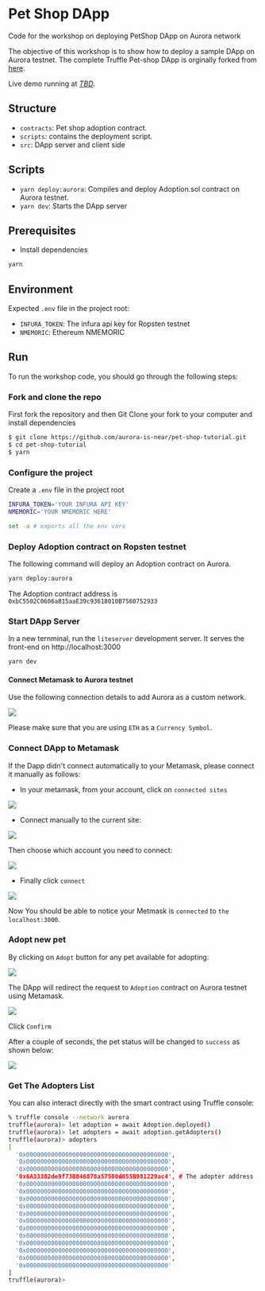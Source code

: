 # Pet Shop DApp

Code for the workshop on deploying PetShop DApp on Aurora network

The objective of this workshop is to show how to deploy a sample DApp on Aurora testnet. The complete Truffle Pet-shop DApp is orginally forked from [here](https://github.com/trufflesuite/pet-shop-tutorial).

Live demo running at *[TBD]()*.

## Structure

- `contracts`: Pet shop adoption contract.
- `scripts`: contains the deployment script.
- `src`: DApp server and client side

## Scripts

- `yarn deploy:aurora`: Compiles and deploy Adoption.sol contract on Aurora testnet.
- `yarn dev`: Starts the DApp server

## Prerequisites

- Install dependencies
```bash
yarn 
```

## Environment

Expected `.env` file in the project root:

- `INFURA_TOKEN`: The infura api key for Ropsten testnet
- `NMEMORIC`: Ethereum NMEMORIC 

## Run

To run the workshop code, you should go through the following steps:

### Fork and clone the repo

First fork the repository and then Git Clone your fork to your computer and install dependencies

```bash
$ git clone https://github.com/aurora-is-near/pet-shop-tutorial.git
$ cd pet-shop-tutorial
$ yarn
```

### Configure the project

Create a `.env` file in the project root

```bash
INFURA_TOKEN='YOUR INFURA API KEY'
NMEMORIC='YOUR NMEMORIC HERE'
```

```bash
set -a # exports all the env vars
```

### Deploy Adoption contract on Ropsten testnet

The following command will deploy an Adoption contract on Aurora.
```bash
yarn deploy:aurora
```

The Adoption contract address is `0xbC5502C0606a815aaE39c93618010B7560752933`


### Start DApp Server
In a new ternminal, run the `liteserver` development server. It serves the front-end on http://localhost:3000

```bash
yarn dev
```

#### Connect Metamask to Aurora testnet

Use the following connection details to add Aurora as a custom network.

![](./imgs/connect-to-aurora.png)

Please make sure that you are using `ETH` as a `Currency Symbol`.

### Connect DApp to Metamask 

If the Dapp didn't connect automatically to your Metamask, please connect it manually as follows:

- In your metamask, from your account, click on `connected sites`

![](./imgs/mm-settings.png)

- Connect manually to the current site:

![](./imgs/mm-connect.png)

Then choose which account you need to connect:

![](./imgs/mm-choose-account.png)

- Finally click `connect`

![](./imgs/mm-connect1.png)

Now You should be able to notice your Metmask is `connected` to `the localhost:3000`.


### Adopt new pet

By clicking on `Adopt` button for any pet available for adopting:


![](./imgs/mm-adopt1.png)


The DApp will redirect the request to `Adoption` contract on Aurora testnet using Metamask. 

![](./imgs/mm-adopt2.png)

Click `Confirm`

After a couple of seconds, the pet status will be changed to `success` as shown below:

![](./imgs/mm-adopt3.jpg)

### Get The Adopters List

You can also interact directly with the smart contract using Truffle console:

```bash
% truffle console --network aurora                                                          
truffle(aurora)> let adoption = await Adoption.deployed()
truffle(aurora)> let adopters = await adoption.getAdopters()
truffle(aurora)> adopters
[
  '0x0000000000000000000000000000000000000000',
  '0x0000000000000000000000000000000000000000',
  '0x0000000000000000000000000000000000000000',
  '0x6A33382de9f73B846878a57500d055B981229ac4', # The adopter address
  '0x0000000000000000000000000000000000000000',
  '0x0000000000000000000000000000000000000000',
  '0x0000000000000000000000000000000000000000',
  '0x0000000000000000000000000000000000000000',
  '0x0000000000000000000000000000000000000000',
  '0x0000000000000000000000000000000000000000',
  '0x0000000000000000000000000000000000000000',
  '0x0000000000000000000000000000000000000000',
  '0x0000000000000000000000000000000000000000',
  '0x0000000000000000000000000000000000000000',
  '0x0000000000000000000000000000000000000000',
  '0x0000000000000000000000000000000000000000'
]
truffle(aurora)> 
```

